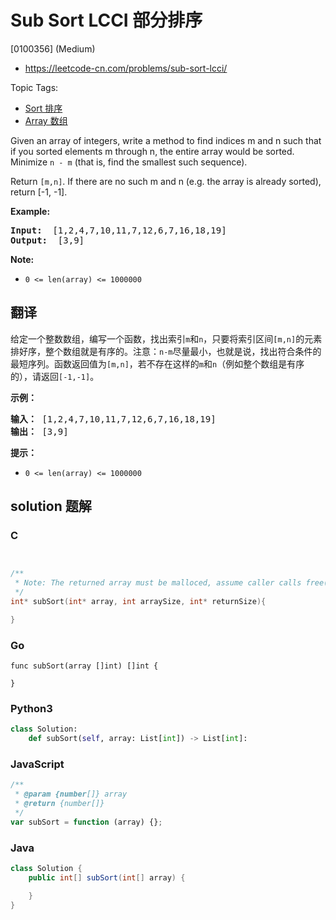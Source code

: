 # Sub Sort LCCI 部分排序

[0100356] (Medium)

- https://leetcode-cn.com/problems/sub-sort-lcci/

Topic Tags:

- [Sort 排序](https://leetcode-cn.com/tag/sort/)
- [Array 数组](https://leetcode-cn.com/tag/array/)

Given an array of integers, write a method to find indices m and n such that if you sorted elements m through n, the entire array would be sorted. Minimize `n - m` (that is, find the smallest such sequence).

Return `[m,n]`. If there are no such m and n (e.g. the array is already sorted), return \[-1, -1\].

**Example:**

<pre><strong>Input: </strong> [1,2,4,7,10,11,7,12,6,7,16,18,19]
<strong>Output: </strong> [3,9]
</pre>

**Note:**

- `0 <= len(array) <= 1000000`

## 翻译

给定一个整数数组，编写一个函数，找出索引`m`和`n`，只要将索引区间`[m,n]`的元素排好序，整个数组就是有序的。注意：`n-m`尽量最小，也就是说，找出符合条件的最短序列。函数返回值为`[m,n]`，若不存在这样的`m`和`n`（例如整个数组是有序的），请返回`[-1,-1]`。

**示例：**

<pre><strong>输入：</strong> [1,2,4,7,10,11,7,12,6,7,16,18,19]
<strong>输出：</strong> [3,9]
</pre>

**提示：**

- `0 <= len(array) <= 1000000`

## solution 题解

### C

```c


/**
 * Note: The returned array must be malloced, assume caller calls free().
 */
int* subSort(int* array, int arraySize, int* returnSize){

}


```

### Go

```golang
func subSort(array []int) []int {

}
```

### Python3

```python
class Solution:
    def subSort(self, array: List[int]) -> List[int]:
```

### JavaScript

```javascript
/**
 * @param {number[]} array
 * @return {number[]}
 */
var subSort = function (array) {};
```

### Java

```java
class Solution {
    public int[] subSort(int[] array) {

    }
}
```
